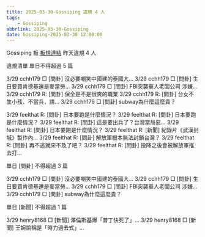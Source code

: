 ```yaml
---
title: 2025-03-30-Gossiping 違規 4 人
tags:
    - Gossiping
abbrlink: 2025-03-30-Gossiping
date: Gossiping-2025-03-30 12:00:00
---
```

Gossiping 板 [板規連結](https://www.ptt.cc/bbs/Gossiping/M.1637425085.A.07D.html)
昨天違規 4 人
<!-- more -->

違規清單
單日不得超過 5 篇

3/29 cchh179 □ [問卦] 沒必要嘲笑中國建的泰國大…
3/29 cchh179 □ [問卦] 生日要買肯德基還是麥當勞…
3/29 cchh179 □ [問卦] FBI突襲華人老闆公司 涉嫌…
3/29 cchh179 R: [問卦] 保全是不是很爽的職業
3/29 cchh179 R: [問卦] 台女不生小孩、不當兵，請…
3/29 cchh179 □ [問卦] subway為什麼這麼貴？

3/29 feelthat R: [問卦] 日本要跑是什麼情況？
3/29 feelthat R: [問卦] 日本要跑是什麼情況？
3/29 feelthat R: [問卦] 這是要出兵了？台灣當局惡…
3/29 feelthat R: [問卦] 日本要跑是什麼情況？
3/29 feelthat R: [新聞] 紀錄片《武漢封城》製作內…
3/29 feelthat R: [問卦] 解放軍根本無法封鎖台灣？
3/29 feelthat R: [問卦] 再不逃就來不及了吧？
3/29 feelthat R: [問卦] 投降之後會被解放軍推去打…

單日 [問卦] 不得超過 3 篇

3/29 cchh179 □ [問卦] 沒必要嘲笑中國建的泰國大…
3/29 cchh179 □ [問卦] 生日要買肯德基還是麥當勞…
3/29 cchh179 □ [問卦] FBI突襲華人老闆公司 涉嫌…
3/29 cchh179 □ [問卦] subway為什麼這麼貴？

單日 [新聞] 不得超過 1 篇

3/29 henry8168 □ [新聞] 澤倫斯基爆「普丁快死了」…
3/29 henry8168 □ [新聞] 王婉諭稱是「時力過去式」…